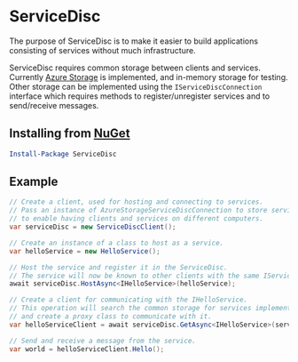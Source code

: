 # ServiceDisc

The purpose of ServiceDisc is to make it easier to build applications consisting of services without much infrastructure.

ServiceDisc requires common storage between clients and services. Currently [Azure Storage](https://azure.microsoft.com/en-us/services/storage/) is implemented, and in-memory storage for testing. Other storage can be implemented using the ``IServiceDiscConnection`` interface which requires methods to register/unregister services and to send/receive messages.

## Installing from [NuGet](https://www.nuget.org/packages/ServiceDisc/)

```powershell
Install-Package ServiceDisc
```

## Example

```c#
// Create a client, used for hosting and connecting to services.
// Pass an instance of AzureStorageServiceDiscConnection to store services in Azure,
// to enable having clients and services on different computers.
var serviceDisc = new ServiceDiscClient();

// Create an instance of a class to host as a service.
var helloService = new HelloService();

// Host the service and register it in the ServiceDisc.
// The service will now be known to other clients with the same IServiceDiscConnection
await serviceDisc.HostAsync<IHelloService>(helloService);

// Create a client for communicating with the IHelloService.
// This operation will search the common storage for services implementing IHelloService
// and create a proxy class to communicate with it.
var helloServiceClient = await serviceDisc.GetAsync<IHelloService>(serviceName);

// Send and receive a message from the service.
var world = helloServiceClient.Hello();
```
